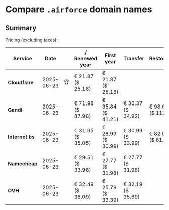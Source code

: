 # Compare `.airforce` domain names

## Summary

Pricing (excluding taxes):

| Service | Date |  | / Renewed year | First year | Transfer | Restoration |
|--|--|--|--|--|--|--|
| **Cloudflare** | 2025-06-23 | 🏆 | € 21.87<br>($ 25.18) | € 21.87<br>($ 25.18) |  |  |
| **Gandi** | 2025-06-23 |  | € 71.98<br>($ 87.98) | € 35.84<br>($ 41.21) | € 30.37<br>($ 34.92) | € 98.66<br>($ 113.46) |
| **Internet.bs** | 2025-06-23 |  | € 31.95<br>($ 35.05) | € 28.99<br>($ 30.99) | € 30.99<br>($ 33.99) | € 82.09<br>($ 81.05) |
| **Namecheap** | 2025-06-23 |  | € 29.51<br>($ 33.98) | € 27.77<br>($ 31.98) | € 27.77<br>($ 31.98) |  |
| **OVH** | 2025-06-23 |  | € 32.49<br>($ 36.09) | € 25.79<br>($ 33.39) | € 32.19<br>($ 35.69) |  |
